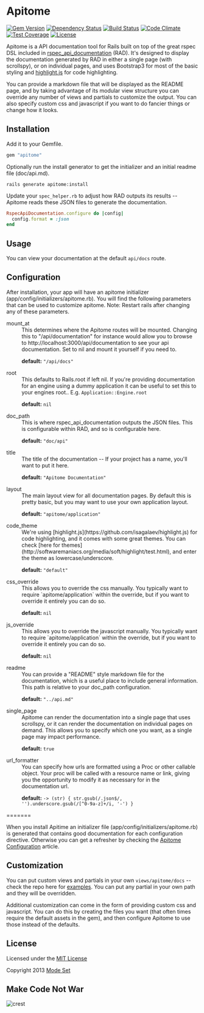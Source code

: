 Apitome
=======

[![Gem Version](https://img.shields.io/gem/v/apitome.svg)](https://rubygems.org/gems/apitome)
[![Dependency Status](https://gemnasium.com/modeset/apitome.svg)](https://gemnasium.com/modeset/apitome)
[![Build Status](https://img.shields.io/travis/modeset/apitome.svg)](https://travis-ci.org/modeset/apitome)
[![Code Climate](https://img.shields.io/codeclimate/github/modeset/apitome.svg)](https://codeclimate.com/github/modeset/apitome)
[![Test Coverage](https://codeclimate.com/github/modeset/apitome/badges/coverage.svg)](https://codeclimate.com/github/modeset/apitome)
[![License](http://img.shields.io/badge/license-MIT-brightgreen.svg)](http://opensource.org/licenses/MIT)

Apitome is a API documentation tool for Rails built on top of the great rspec DSL included in
[rspec_api_documentation](https://github.com/zipmark/rspec_api_documentation) (RAD). It's designed to display the
documentation generated by RAD in either a single page (with scrollspy), or on individual pages, and uses Bootstrap3 for
most of the basic styling and [highlight.js](https://github.com/isagalaev/highlight.js) for code highlighting.

You can provide a markdown file that will be displayed as the README page, and by taking advantage of its modular view
structure you can override any number of views and partials to customize the output. You can also specify custom css and
javascript if you want to do fancier things or change how it looks.


## Installation

Add it to your Gemfile.

```ruby
gem "apitome"
```

Optionally run the install generator to get the initializer and an initial readme file (doc/api.md).

```
rails generate apitome:install
```

Update your `spec_helper.rb` to adjust how RAD outputs its results -- Apitome reads these JSON files to generate the
documentation.

```ruby
RspecApiDocumentation.configure do |config|
  config.format = :json
end
```


## Usage

You can view your documentation at the default `api/docs` route.


## Configuration

After installation, your app will have an apitome initializer (app/config/initializers/apitome.rb). You will find the following parameters that can be used to customize apitome. Note: Restart rails after changing any of these parameters.

<dl>

<dt> mount_at </dt><dd>
  This determines where the Apitome routes will be mounted. Changing this to "/api/documentation" for instance would allow you to browse to http://localhost:3000/api/documentation to see your api documentation. Set to nil and mount it yourself if you need to.<br/>

  <b>default:</b> <code>"/api/docs"</code>
</dd>

<dt> root </dt><dd>
  This defaults to Rails.root if left nil. If you're providing documentation for an engine using a dummy application it can be useful to set this to your engines root.. E.g. <code>Application::Engine.root</code><br/>

  <b>default:</b> <code>nil</code>
</dd>

<dt> doc_path </dt><dd>
  This is where rspec_api_documentation outputs the JSON files. This is configurable within RAD, and so is configurable here.<br/>

  <b>default:</b> <code>"doc/api"</code>
</dd>

<dt> title </dt><dd>
  The title of the documentation -- If your project has a name, you'll want to put it here.<br/>

  <b>default:</b> <code>"Apitome Documentation"</code>
</dd>

<dt> layout </dt><dd>
  The main layout view for all documentation pages. By default this is pretty basic, but you may want to use your own application layout.<br/>

  <b>default:</b> <code>"apitome/application"</code>
</dd>

<dt> code_theme </dt><dd>
  We're using [highlight.js](https://github.com/isagalaev/highlight.js) for code highlighting, and it comes with some great themes. You can check [here for themes](http://softwaremaniacs.org/media/soft/highlight/test.html), and enter the theme as lowercase/underscore.<br/>

  <b>default:</b> <code>"default"</code>
</dd>

<dt> css_override </dt><dd>
  This allows you to override the css manually. You typically want to require `apitome/application` within the override, but if you want to override it entirely you can do so.<br/>

  <b>default:</b> <code>nil</code>
</dd>

<dt> js_override </dt><dd>
  This allows you to override the javascript manually. You typically want to require `apitome/application` within the override, but if you want to override it entirely you can do so.<br/>

  <b>default:</b> <code>nil</code>
</dd>

<dt> readme </dt><dd>
  You can provide a "README" style markdown file for the documentation, which is a useful place to include general information. This path is relative to your doc_path configuration.<br/>

  <b>default:</b> <code>"../api.md"</code>
</dd>

<dt> single_page </dt><dd>
  Apitome can render the documentation into a single page that uses scrollspy, or it can render the documentation on individual pages on demand. This allows you to specify which one you want, as a single page may impact performance.<br/>

  <b>default:</b> <code>true</code>

<dt> url_formatter </dt><dd>
  You can specify how urls are formatted using a Proc or other callable object.  Your proc will be called with a resource name or link, giving you the opportunity to modify it as necessary for in the documentation url.<br/>

  <b>default:</b> <code>-> (str) { str.gsub(/\.json$/, '').underscore.gsub(/[^0-9a-z]+/i, '-') }</code>
</dd>
=======

When you install Apitime an initializer file (app/config/initializers/apitome.rb) is generated that contains good
documentation for each configuration directive. Otherwise you can get a refresher by checking the
[Apitome Configuration](https://github.com/modeset/apitome/wiki/Apitome-Configuration) article.

## Customization

You can put custom views and partials in your own `views/apitome/docs` -- check the repo here for
[examples](https://github.com/modeset/apitome/tree/master/app/views/apitome/docs). You can put any partial in your own
path and they will be overridden.

Additional customization can come in the form of providing custom css and javascript. You can do this by creating the
files you want (that often times require the default assets in the gem), and then configure Apitome to use those instead
of the defaults.


## License

Licensed under the [MIT License](http://creativecommons.org/licenses/MIT/)

Copyright 2013 [Mode Set](https://github.com/modeset)


## Make Code Not War
![crest](https://secure.gravatar.com/avatar/aa8ea677b07f626479fd280049b0e19f?s=75)
